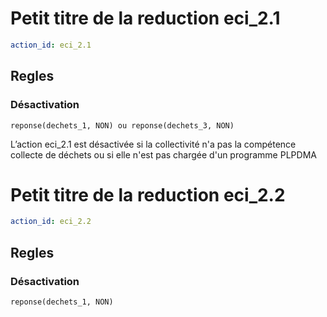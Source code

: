 # Petit titre de la reduction eci_2.1
```yaml
action_id: eci_2.1
```

## Regles
### Désactivation
```formule
reponse(dechets_1, NON) ou reponse(dechets_3, NON) 
```

L’action eci_2.1 est désactivée si la collectivité n'a pas la 
compétence collecte de déchets ou si elle n'est pas chargée
d'un programme PLPDMA


# Petit titre de la reduction eci_2.2
```yaml
action_id: eci_2.2
```

## Regles
### Désactivation
```formule
reponse(dechets_1, NON) 
```

